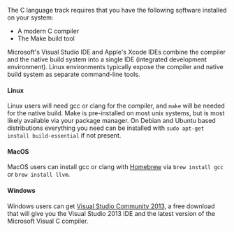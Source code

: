 The C language track requires that you have the following software installed
on your system:

* A modern C compiler
* The Make build tool

Microsoft's Visual Studio IDE and Apple's Xcode IDEs combine the compiler and
the native build system into a single IDE (integrated development
environment). Linux environments typically expose the compiler and native
build system as separate command-line tools.


#### Linux

Linux users will need gcc or clang for the compiler, and `make` will be needed
for the native build. Make is pre-installed on most unix systems, but is most
likely available via your package manager. On Debian and Ubuntu based
distributions everything you need can be installed with `sudo apt-get install build-essential`
if not present.


#### MacOS

MacOS users can install gcc or clang with [Homebrew](http://brew.sh/) via
`brew install gcc` or `brew install llvm`.


#### Windows

Windows users can get [Visual Studio Community 2013][vs-1013], a free download
that will give you the Visual Studio 2013 IDE and the latest version of the
Microsoft Visual C compiler.

[vs-1013]: http://www.visualstudio.com/en-us/products/visual-studio-community-vs
